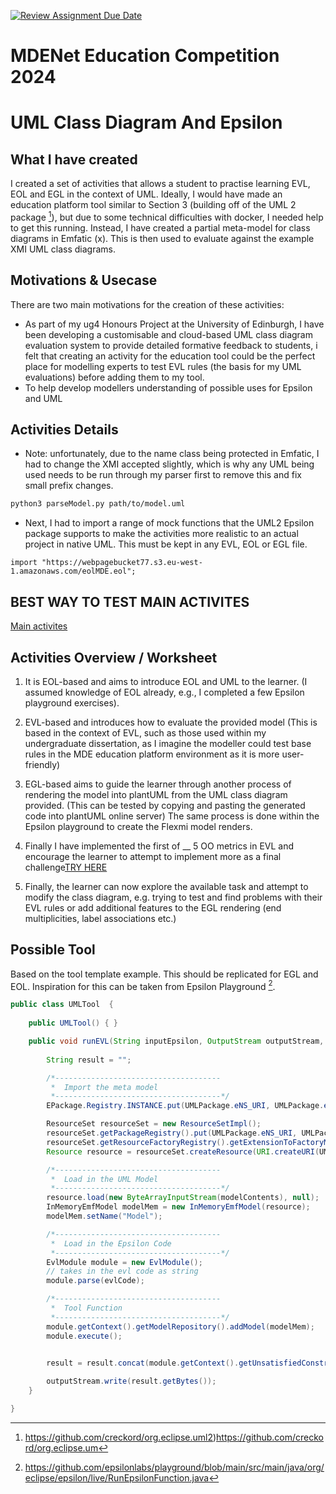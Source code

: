 [![Review Assignment Due Date](https://classroom.github.com/assets/deadline-readme-button-24ddc0f5d75046c5622901739e7c5dd533143b0c8e959d652212380cedb1ea36.svg)](https://classroom.github.com/a/SVxIruZC)
# MDENet Education Competition 2024

# UML Class Diagram And Epsilon

## What I have created
I created a set of activities that allows a student to practise learning EVL, EOL and EGL in the context of UML. Ideally, I would have made an education platform tool similar to Section 3 (building off of the UML 2 package [^1]), but due to some technical difficulties with docker, I needed help to get this running. Instead, I have created a partial meta-model for class diagrams in Emfatic (x). This is then used to evaluate against the example XMI UML class diagrams.

## Motivations & Usecase
There are two main motivations for the creation of these activities:
* As part of my ug4 Honours Project at the University of Edinburgh, I have been developing a customisable and cloud-based UML class diagram evaluation system to provide detailed formative feedback to students, i felt that creating an activity for the education tool could be the perfect place for modelling experts to test EVL rules (the basis for my UML evaluations) before adding them to my tool.
* To help develop modellers understanding of possible uses for Epsilon and UML

## Activities Details

* Note: unfortunately, due to the name class being protected in Emfatic, I had to change the XMI accepted slightly, which is why any UML being used needs to be run through my parser first to remove this and fix small prefix changes.
```bash
python3 parseModel.py path/to/model.uml
```
* Next, I had to import a range of mock functions that the UML2 Epsilon package supports to make the activities more realistic to an actual project in native UML. This must be kept in any EVL, EOL or EGL file.
```
import "https://webpagebucket77.s3.eu-west-1.amazonaws.com/eolMDE.eol";
```

## BEST WAY TO TEST MAIN ACTIVITES
[Main activites]([https://www.openai.com](https://educationplatform.mde-network.org/?activities=https://webpagebucket77.s3.eu-west-1.amazonaws.com/mdeCompFinal/activity.json))

## Activities Overview / Worksheet

1. It is EOL-based and aims to introduce EOL and UML to the learner. (I assumed knowledge of EOL already, e.g., I completed a few Epsilon playground exercises).

2. EVL-based and introduces how to evaluate the provided model (This is based in the context of EVL, such as those used within my undergraduate dissertation, as I imagine the modeller could test base rules in the MDE education platform environment as it is more user-friendly)

3. EGL-based aims to guide the learner through another process of rendering the model into plantUML from the UML class diagram provided. (This can be tested by copying and pasting the generated code into plantUML online server) The same process is done within the Epsilon playground to create the Flexmi model renders.

4. Finally I have implemented the first of __ 5 OO metrics in EVL and encourage the learner to attempt to implement more as a final challenge[TRY HERE](https://educationplatform.mde-network.org/?activities=https://webpagebucket77.s3.eu-west-1.amazonaws.com/mdeCompFinal/activityHeuristics.json)

6. Finally, the learner can now explore the available task and attempt to modify the class diagram, e.g. trying to test and find problems with their EVL rules or add additional features to the EGL rendering (end multiplicities, label associations etc.)


## Possible Tool
Based on the tool template example. This should be replicated for EGL and EOL. Inspiration for this can be taken from Epsilon Playground [^2].
```Java
public class UMLTool  { 
	
	public UMLTool() { }

    public void runEVL(String inputEpsilon, OutputStream outputStream, JsonObject response) throws Exception {
	
		String result = "";

		/*-------------------------------------
		 *  Import the meta model 
		 *-------------------------------------*/
        EPackage.Registry.INSTANCE.put(UMLPackage.eNS_URI, UMLPackage.eINSTANCE);

        ResourceSet resourceSet = new ResourceSetImpl();
        resourceSet.getPackageRegistry().put(UMLPackage.eNS_URI, UMLPackage.eINSTANCE);
        resourceSet.getResourceFactoryRegistry().getExtensionToFactoryMap().put("*", new UMLResourceFactoryImpl());
        Resource resource = resourceSet.createResource(URI.createURI(UMLPackage.eNS_URI));

        /*-------------------------------------
		 *  Load in the UML Model
		 *-------------------------------------*/
        resource.load(new ByteArrayInputStream(modelContents), null);
        InMemoryEmfModel modelMem = new InMemoryEmfModel(resource);
        modelMem.setName("Model");

		/*-------------------------------------
		 *  Load in the Epsilon Code
		 *-------------------------------------*/
        EvlModule module = new EvlModule();
        // takes in the evl code as string
        module.parse(evlCode);

		/*-------------------------------------
		 *  Tool Function 
		 *-------------------------------------*/	
        module.getContext().getModelRepository().addModel(modelMem);
        module.execute();


		result = result.concat(module.getContext().getUnsatisfiedConstraints().toString());  
		
		outputStream.write(result.getBytes());
	}

}

```

[^1]: https://github.com/creckord/org.eclipse.uml2)https://github.com/creckord/org.eclipse.um
[^2]: https://github.com/epsilonlabs/playground/blob/main/src/main/java/org/eclipse/epsilon/live/RunEpsilonFunction.java
